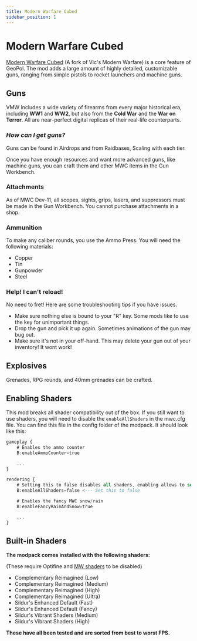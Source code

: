 ```yaml
---
title: Modern Warfare Cubed
sidebar_position: 1
---
```


# Modern Warfare Cubed
[Modern Warfare Cubed](https://github.com/Cubed-Development/Modern-Warfare-Cubed) (A fork of Vic's Modern Warfare) is a core feature of GeoPol. The mod adds a large amount of highly detailed, customizable guns, ranging from simple pistols to rocket launchers and machine guns.

## Guns
VMW includes a wide variety of firearms from every major historical era, including **WW1** and **WW2**, but also from the **Cold War** and the **War on Terror**. All are near-perfect digital replicas of their real-life counterparts.

### *How can I get guns?*
Guns can be found in Airdrops and from Raidbases, Scaling with each tier. 

Once you have enough resources and want more advanced guns, like machine guns, you can craft them and other MWC items in the Gun Workbench. 

### Attachments
As of MWC Dev-11, all scopes, sights, grips, lasers, and suppressors must be made in the Gun Workbench. You cannot purchase attachments in a shop.

### Ammunition
To make any caliber rounds, you use the Ammo Press. You will need the following materials:

- Copper
- Tin
- Gunpowder
- Steel

### Help! I can't reload!
No need to fret! Here are some troubleshooting tips if you have issues. 

- Make sure nothing else is bound to your "R" key. Some mods like to use the key for unimportant things.
- Drop the gun and pick it up again. Sometimes animations of the gun may bug out.
- Make sure it's not in your off-hand. This may delete your gun out of your inventory! It wont work! 

## Explosives
Grenades, RPG rounds, and 40mm grenades can be crafted. 

## Enabling Shaders

This mod breaks all shader compatibility out of the box. If you still want to use shaders, you will need to disable the `enableAllShaders` in the mwc.cfg file. You can find this file in the config folder of the modpack. It should look like this:

```a title="/config/mwc.cfg"
gameplay {
    # Enables the ammo counter
    B:enableAmmoCounter=true

    ...
}

rendering {
    # Setting this to false disables all shaders, enabling allows to select which shaders are used.
    B:enableAllShaders=false <--- Set this to false

    # Enables the fancy MWC snow/rain
    B:enableFancyRainAndSnow=true

    ...
}
```

## Built-in Shaders
**The modpack comes installed with the following shaders:** 

(These require Optifine and [MW shaders](#shaders) to be disabled)

- Complementary Reimagined (Low)
- Complementary Reimagined (Medium)
- Complementary Reimagined (High)
- Complementary Reimagined (Ultra)
- Sildur's Enhanced Default (Fast)
- Sildur's Enhanced Default (Fancy)
- Sildur's Vibrant Shaders (Medium)
- Sildur's Vibrant Shaders (High)

**These have all been tested and are sorted from best to worst FPS.**
